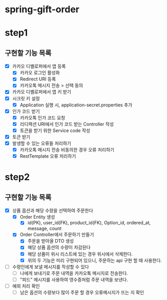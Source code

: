 # spring-gift-order

# step1

## 구현할 기능 목록
- [x] 카카오 디벨로퍼에서 앱 등록
  - [x] 카카오 로그인 활성화
  - [x] Redirect URI 등록
  - [x] 카카오톡 메시지 전송 > 선택 동의
- [x] 카카오 디벨로퍼에서 앱 키 받기
- [x] 시크릿 키 설정
  - [x] Application 실행 시, application-secret.properties 추가
- [x] 인가 코드 받기
  - [x] 카카오톡 인가 코드 요청
  - [x] 리디렉션 URI에서 인가 코드 받는 Controller 작성
  - [x] 토큰을 받기 위한 Service code 작성
- [x] 토큰 받기
- [x] 발생할 수 있는 오류들 처리하기
  - [x] 카카오톡 메시지 전송 비동의한 경우 오류 처리하기
  - [x] RestTemplate 오류 처리하기

# step2

## 구현할 기능 목록
- [x] 상품 옵션과 해당 수량을 선택하여 주문한다
  - [x] Order Entity 생성
    - [x] id(PK), user_id(FK), product_id(FK), Option_id, ordered_at, message, count
  - [x] Order Controller에서 주문하기 만들기
    - [x] 주문을 받아올 DTO 생성
    - [x] 해당 상품 옵션의 수량이 차감된다
    - [x] 해당 상품이 위시 리스트에 있는 경우 위시에서 삭제한다.
    - [x] 위의 두 기능은 미리 구현되어 있으니, 주문하는 api 구현 할 때 사용한다.

- [ ] 수령인에게 보낼 메시지를 작성할 수 있다
  - [ ] 나에게 보내기로 주문 내역을 카카오톡 메시지로 전송한다.
  - [ ] "피드" 메시지를 사용하여 영수증처럼 주문 내역을 보낸다.
  
- [ ] 예외 처리 확인
  - [ ] 남은 옵션의 수량보다 많이 주문 할 경우 오류메시지가 뜨는 지 확인